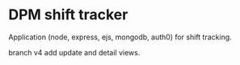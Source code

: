 # DPM shift tracker
Application (node, express, ejs, mongodb, auth0) for shift tracking.

branch v4 add update and detail views.